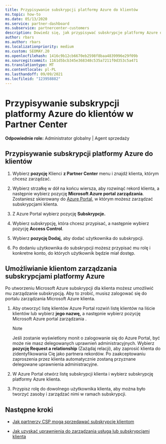 ```yaml
---
title: Przypisywanie subskrypcji platformy Azure do klientów
ms.topic: how-to
ms.date: 05/13/2020
ms.service: partner-dashboard
ms.subservice: partnercenter-customers
description: Dowiedz się, jak przypisywać subskrypcje platformy Azure do klientów w Partner Center oraz jak umożliwić klientom zarządzanie ich własnymi subskrypcjami.
author: rbars
ms.author: rbars
ms.localizationpriority: medium
ms.custom: SEOMAY.20
ms.openlocfilehash: 1416c9b12cb6670eb2598f8baa4839996e29f09b
ms.sourcegitcommit: 1161d5bcb345e368348c535a7211f0d353c5a471
ms.translationtype: MT
ms.contentlocale: pl-PL
ms.lasthandoff: 09/09/2021
ms.locfileid: "123958882"
---
```

# <a name="assigning-azure-subscriptions-to-customers-in-partner-center"></a>Przypisywanie subskrypcji platformy Azure do klientów w Partner Center

**Odpowiednie role:** Administrator globalny | Agent sprzedaży

## <a name="assign-azure-subscriptions-to-your-customers"></a>Przypisywanie subskrypcji platformy Azure do klientów

1. Wybierz **pozycję** Klienci **z Partner Center** menu i znajdź klienta, którym chcesz zarządzać.

2. Wybierz strzałkę w dół na końcu wiersza, aby rozwinąć rekord klienta, a następnie wybierz pozycję **Microsoft Azure portal zarządzania**. Zostaniesz skierowany do [Azure Portal,](https://portal.azure.com/) w którym możesz zarządzać subskrypcjami klienta.

3. Z Azure Portal wybierz pozycję **Subskrypcje.**

4. Wybierz subskrypcję, która chcesz przypisać, a następnie wybierz pozycję **Access Control**.

5. Wybierz **pozycję Dodaj,** aby dodać użytkownika do subskrypcji. 

6. Po dodaniu użytkownika do subskrypcji możesz przypisać mu rolę i konkretne konto, do których użytkownik będzie miał dostęp.

## <a name="enable-customers-to-manage-their-azure-subscriptions"></a>Umożliwianie klientom zarządzania subskrypcjami platformy Azure

Po utworzeniu Microsoft Azure subskrypcji dla klienta możesz umożliwić mu zarządzanie subskrypcją. Aby to zrobić, musisz zalogować się do portalu zarządzania Microsoft Azure klienta. 

1. Aby otworzyć listę klientów Azure Portal rozwiń listę klientów na liście klientów lub wybierz **jego nazwę,** a następnie wybierz pozycję Microsoft Azure portal zarządzania .

   > [!NOTE]  
   > Jeśli zostanie wyświetlony monit o zalogowanie się do Azure Portal, być może nie masz delegowanych uprawnień administracyjnych. Wybierz **pozycję Request a relationship** (Zażądaj relacji), aby zaprosić klienta do zidentyfikowania Cię jako partnera rekordów. Po zaakceptowaniu zaproszenia przez klienta automatycznie zostaną przyznane delegowane uprawnienia administracyjne.

2. W Azure Portal otwórz listę subskrypcji klienta i wybierz subskrypcję platformy Azure klienta.

3. Przypisz rolę do dowolnego użytkownika klienta, aby można było tworzyć zasoby i zarządzać nimi w ramach subskrypcji.

## <a name="next-steps"></a>Następne kroki

- [Jak partnerzy CSP mogą sprzedawać subskrypcje klientom](customer-subscriptions.md)

- [Jak uzyskać uprawnienia do zarządzania usługą lub subskrypcjami klienta](customers-revoke-admin-privileges.md)

